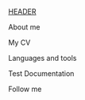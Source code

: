 [HEADER](https://github.com/YaroslavaLy/YaroslavaLy/blob/7650b25aac663bef7811da1a70f1dbb426e7f00d/assets/test.png)

About me

My CV

Languages and tools

Test Documentation

Follow me

